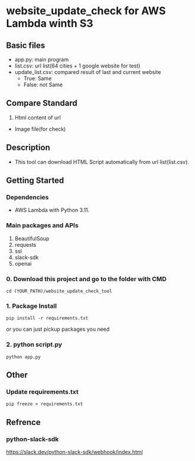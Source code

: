 # website_update_check for AWS Lambda winth S3
## Basic files
- app.py: main program
- list.csv: url list(64 cities + 1 google website for test)
- update_list.csv: compared result of last and current website
  - True: Same
  - False: not Same

## Compare Standard
1. Html content of url
* Image file(for check)

## Description
* This tool can download HTML Script automatically from url list(list.csv).

## Getting Started
### Dependencies
* AWS Lambda with Python 3.11.

### Main packages and APIs
1. BeautifulSoup
2. requests
3. ssl
4. slack-sdk
5. openai

### 0. Download this project and go to the folder with CMD
```
cd (YOUR_PATH)/website_update_check_tool
```

### 1. Package Install
```
pip install -r requirements.txt
```

or you can just pickup packages you need

### 2. python script.py
```
python app.py
```

## Other
### Update requirements.txt
```
pip freeze > requirements.txt
```

## Refrence
### python-slack-sdk
https://slack.dev/python-slack-sdk/webhook/index.html